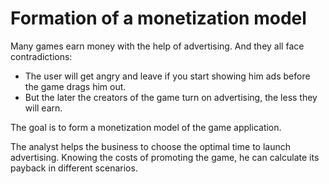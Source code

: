 # Formation of a monetization model
Many games earn money with the help of advertising. And they all face contradictions:
- The user will get angry and leave if you start showing him ads before the game drags him out.
- But the later the creators of the game turn on advertising, the less they will earn.

The goal is to form a monetization model of the game application.

The analyst helps the business to choose the optimal time to launch advertising. Knowing the costs of promoting the game, he can calculate its payback in different scenarios. 
